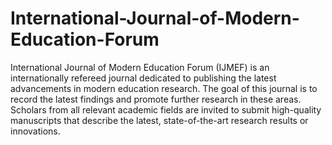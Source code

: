 International-Journal-of-Modern-Education-Forum
===============================================

International Journal of Modern Education Forum (IJMEF) is an internationally refereed journal dedicated to publishing the latest advancements in modern education research. The goal of this journal is to record the latest findings and promote further research in these areas. Scholars from all relevant academic fields are invited to submit high-quality manuscripts that describe the latest, state-of-the-art research results or innovations.
